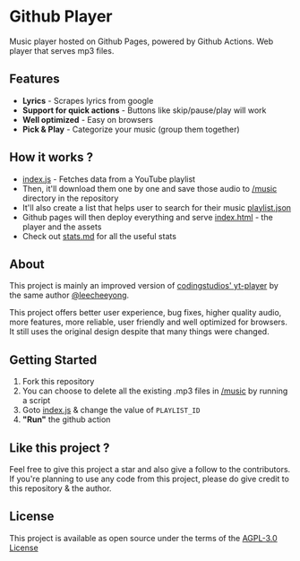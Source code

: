 # Github Player
Music player hosted on Github Pages, powered by Github Actions. Web player that serves mp3 files.

## Features
- **Lyrics** - Scrapes lyrics from google
- **Support for quick actions** - Buttons like skip/pause/play will work
- **Well optimized** - Easy on browsers
- **Pick & Play** - Categorize your music (group them together)

## How it works ?
- [index.js](/index.js) - Fetches data from a YouTube playlist
- Then, it'll download them one by one and save those audio to [/music](/music) directory in the repository
- It'll also create a list that helps user to search for their music [playlist.json](/playlist)
- Github pages will then deploy everything and serve [index.html](/index.html) - the player and the assets
- Check out [stats.md](./stats.md) for all the useful stats

## About
This project is mainly an improved version of [codingstudios' yt-player](https://github.com/codingstudios/yt-player) by the same author [@leecheeyong](https://github.com/leecheeyong). 

This project offers better user experience, bug fixes, higher quality audio, more features, more reliable, user friendly and well optimized for browsers. It still uses the original design despite that many things were changed. 

## Getting Started
1. Fork this repository
2. You can choose to delete all the existing .mp3 files in [/music](/music) by running a script 
3. Goto [index.js](/indde.js) & change the value of `PLAYLIST_ID`
4. **"Run"** the github action

## Like this project ?
Feel free to give this project a star and also give a follow to the contributors. If you're planning to use any code from this project, please do give
credit to this repository & the author.

## License 
This project is available as open source under the terms of the [AGPL-3.0 License](/LICENSE)
